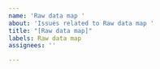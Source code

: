```yaml
---
name: 'Raw data map '
about: 'Issues related to Raw data map '
title: "[Raw data map]"
labels: Raw data map
assignees: ''

---
```



